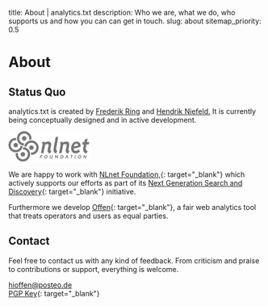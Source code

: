title: About | analytics.txt
description: Who we are, what we do, who supports us and how you can can get in touch.
slug: about
sitemap_priority: 0.5

# About

## Status Quo

<span class="hilight-white-small">analytics.txt</span> is created by <a class="hilight-yellow-small" href="https://www.frederikring.com/" target="_blank" rel="noopener">Frederik Ring</a> and <a class="hilight-yellow-small" href="http://niefeld.com/" target="_blank" rel="noopener">Hendrik Niefeld.</a> It is currently being conceptually designed and in active development.

<span><a href="https://nlnet.nl/" target="_blank" rel="noopener"><img alt="NLnet Foundation" class="mt2" height="60px" width="160px" src="/theme/images/nlnet-logo-gray.svg"></a></span>

We are happy to work with [NLnet Foundation,](https://nlnet.nl/){: target="_blank"} which actively supports our efforts as part of its [Next Generation Search and Discovery](https://nlnet.nl/discovery/){: target="_blank"} initiative.

Furthermore we develop [Offen](https://www.offen.dev/){: target="_blank"}, a fair web analytics tool that treats operators and users as equal parties.

## Contact

Feel free to contact us with any kind of feedback. From criticism and praise to contributions or support, everything is welcome.

[hioffen@posteo.de](mailto:hioffen@posteo.de)  
[PGP Key](/theme/74B041E23DB29D552644CEB1B18C633D6967FE3F.asc){: target="_blank"}
